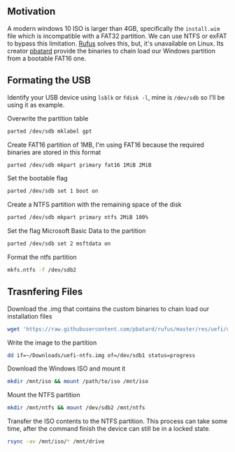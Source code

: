 ## Motivation

A modern windows 10 ISO is larger than 4GB, specifically the `install.wim` file which is incompatible with a FAT32 partition. We can use NTFS or exFAT to bypass this limitation. [Rufus](https://rufus.ie/) solves this, but, it's unavailable on Linux. Its creator [pbatard](https://github.com/pbatard) provide the binaries to chain load our Windows partition from a bootable FAT16 one.

## Formating the USB

Identify your USB device using `lsblk` or `fdisk -l`, mine is `/dev/sdb` so I'll be using it as example.

Overwrite the partition table

```bash
parted /dev/sdb mklabel gpt
```

Create FAT16 partition of 1MB, I'm using FAT16 because the required binaries are stored in this format

```bash
parted /dev/sdb mkpart primary fat16 1MiB 2MiB
```

Set the bootable flag

```bash
parted /dev/sdb set 1 boot on
```

Create a NTFS partition with the remaining space of the disk

```bash
parted /dev/sdb mkpart primary ntfs 2MiB 100%
```

Set the flag Microsoft Basic Data to the partition

```bash
parted /dev/sdb set 2 msftdata on
```

Format the ntfs partition

```bash
mkfs.ntfs -f /dev/sdb2
```

## Trasnfering Files

Download the .img that contains the custom binaries to chain load our installation files

```bash
wget 'https://raw.githubusercontent.com/pbatard/rufus/master/res/uefi/uefi-ntfs.img' -O ~/Downloads/uefi-ntfs.img
```

Write the image to the partition

```bash
dd if=~/Downloads/uefi-ntfs.img of=/dev/sdb1 status=progress
```

Download the Windows ISO and mount it

```bash
mkdir /mnt/iso && mount /path/to/iso /mnt/iso
```

Mount the NTFS partition

```bash
mkdir /mnt/ntfs && mount /dev/sdb2 /mnt/ntfs
```

Transfer the ISO contents to the NTFS partition. This process can take some time, after the command finish the device can still be in a locked state.

```bash
rsync -av /mnt/iso/* /mnt/drive
```
